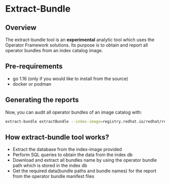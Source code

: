 # Extract-Bundle

## Overview

The extract-bundle tool is an **experimental** analytic tool which uses the Operator Framework solutions. Its purpose is to obtain and report all operator bundles from an index catalog image.

## Pre-requirements

- go 1.16 (only if you would like to install from the source)
- docker or podman

## Generating the reports

Now, you can audit all operator bundles of an image catalog with: 

```sh 
extract-bundle extractBundle --index-image=registry.redhat.io/redhat/redhat-operator-index:v4.9
```

## How extract-bundle tool works? 

- Extract the database from the index-image provided
- Perform SQL queries to obtain the data from the index db
- Download and extract all bundles name by using the operator bundle path which is stored in the index db  
- Get the required data(bundle paths and bundle names) for the report from the operator bundle manifest files 

